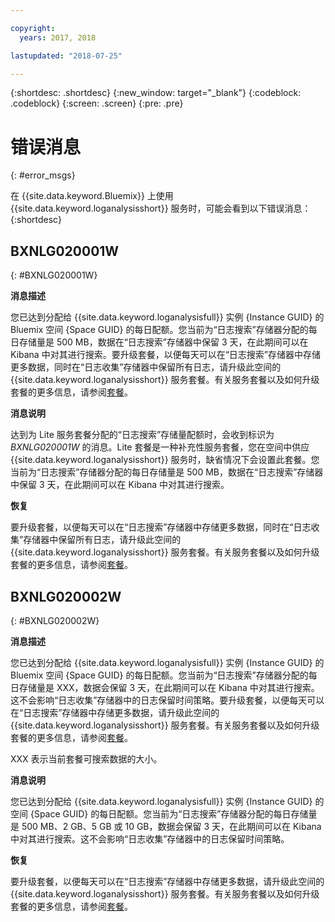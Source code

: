 ```yaml
---

copyright:
  years: 2017, 2018

lastupdated: "2018-07-25"

---
```



{:shortdesc: .shortdesc}
{:new_window: target="_blank"}
{:codeblock: .codeblock}
{:screen: .screen}
{:pre: .pre}


# 错误消息
{: #error_msgs}

在 {{site.data.keyword.Bluemix}} 上使用 {{site.data.keyword.loganalysisshort}} 服务时，可能会看到以下错误消息：
{:shortdesc}

## BXNLG020001W
{: #BXNLG020001W}

**消息描述**

您已达到分配给 {{site.data.keyword.loganalysisfull}} 实例 {Instance GUID} 的 Bluemix 空间 {Space GUID} 的每日配额。您当前为“日志搜索”存储器分配的每日存储量是 500 MB，数据在“日志搜索”存储器中保留 3 天，在此期间可以在 Kibana 中对其进行搜索。要升级套餐，以便每天可以在“日志搜索”存储器中存储更多数据，同时在“日志收集”存储器中保留所有日志，请升级此空间的 {{site.data.keyword.loganalysisshort}} 服务套餐。有关服务套餐以及如何升级套餐的更多信息，请参阅[套餐](/docs/services/CloudLogAnalysis/log_analysis_ov.html#plans)。


**消息说明** 

达到为 Lite 服务套餐分配的“日志搜索”存储量配额时，会收到标识为 *BXNLG020001W* 的消息。Lite 套餐是一种补充性服务套餐，您在空间中供应 {{site.data.keyword.loganalysisshort}} 服务时，缺省情况下会设置此套餐。您当前为“日志搜索”存储器分配的每日存储量是 500 MB，数据在“日志搜索”存储器中保留 3 天，在此期间可以在 Kibana 中对其进行搜索。

**恢复**

要升级套餐，以便每天可以在“日志搜索”存储器中存储更多数据，同时在“日志收集”存储器中保留所有日志，请升级此空间的 {{site.data.keyword.loganalysisshort}} 服务套餐。有关服务套餐以及如何升级套餐的更多信息，请参阅[套餐](/docs/services/CloudLogAnalysis/log_analysis_ov.html#plans)。


## BXNLG020002W 
{: #BXNLG020002W}


**消息描述**

您已达到分配给 {{site.data.keyword.loganalysisfull}} 实例 {Instance GUID} 的 Bluemix 空间 {Space GUID} 的每日配额。您当前为“日志搜索”存储器分配的每日存储量是 XXX，数据会保留 3 天，在此期间可以在 Kibana 中对其进行搜索。这不会影响“日志收集”存储器中的日志保留时间策略。要升级套餐，以便每天可以在“日志搜索”存储器中存储更多数据，请升级此空间的 {{site.data.keyword.loganalysisshort}} 服务套餐。有关服务套餐以及如何升级套餐的更多信息，请参阅[套餐](/docs/services/CloudLogAnalysis/log_analysis_ov.html#plans)。

XXX 表示当前套餐可搜索数据的大小。

**消息说明** 

您已达到分配给 {{site.data.keyword.loganalysisfull}} 实例 {Instance GUID} 的空间 {Space GUID} 的每日配额。您当前为“日志搜索”存储器分配的每日存储量是 500 MB、2 GB、5 GB 或 10 GB，数据会保留 3 天，在此期间可以在 Kibana 中对其进行搜索。这不会影响“日志收集”存储器中的日志保留时间策略。

**恢复**

要升级套餐，以便每天可以在“日志搜索”存储器中存储更多数据，请升级此空间的 {{site.data.keyword.loganalysisshort}} 服务套餐。有关服务套餐以及如何升级套餐的更多信息，请参阅[套餐](/docs/services/CloudLogAnalysis/log_analysis_ov.html#plans)。




